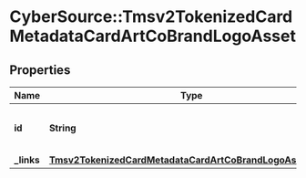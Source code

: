 # CyberSource::Tmsv2TokenizedCardMetadataCardArtCoBrandLogoAsset

## Properties
Name | Type | Description | Notes
------------ | ------------- | ------------- | -------------
**id** | **String** | The Id of the co-brand logo asset.  | [optional] 
**_links** | [**Tmsv2TokenizedCardMetadataCardArtCoBrandLogoAssetLinks**](Tmsv2TokenizedCardMetadataCardArtCoBrandLogoAssetLinks.md) |  | [optional] 


